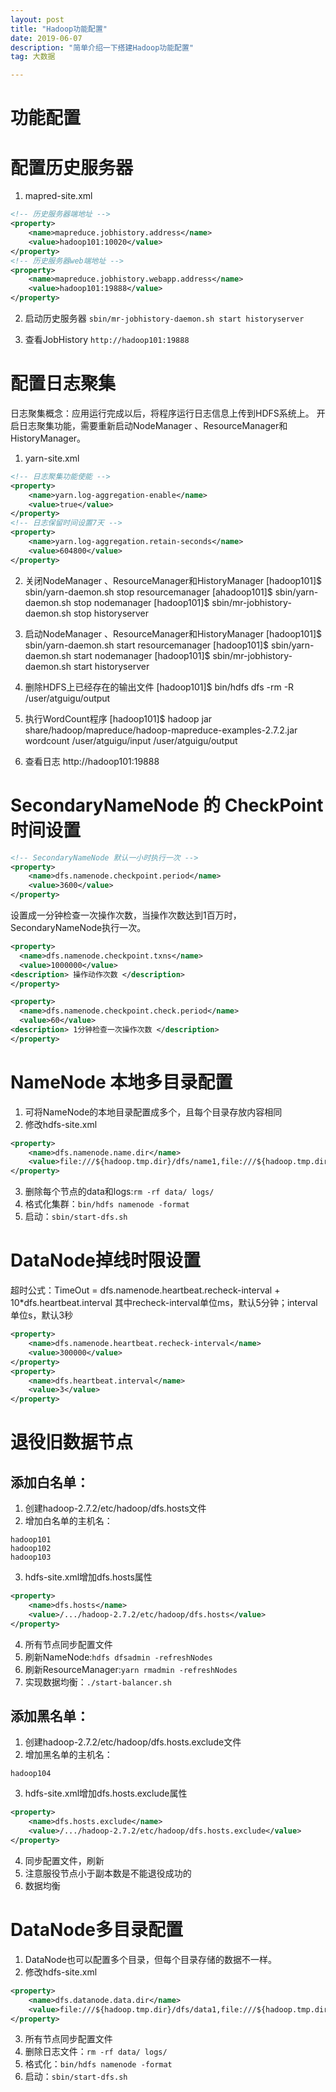 ```yaml
---
layout: post
title: "Hadoop功能配置"
date: 2019-06-07
description: "简单介绍一下搭建Hadoop功能配置"
tag: 大数据

---
```


# 功能配置

# 配置历史服务器

1. mapred-site.xml
```xml
<!-- 历史服务器端地址 -->
<property>
	<name>mapreduce.jobhistory.address</name>
	<value>hadoop101:10020</value>
</property>
<!-- 历史服务器web端地址 -->
<property>
    <name>mapreduce.jobhistory.webapp.address</name>
    <value>hadoop101:19888</value>
</property>
```

2. 启动历史服务器
`sbin/mr-jobhistory-daemon.sh start historyserver`

3. 查看JobHistory
`http://hadoop101:19888`



# 配置日志聚集

日志聚集概念：应用运行完成以后，将程序运行日志信息上传到HDFS系统上。
开启日志聚集功能，需要重新启动NodeManager 、ResourceManager和HistoryManager。

1. yarn-site.xml
```xml
<!-- 日志聚集功能使能 -->
<property>
	<name>yarn.log-aggregation-enable</name>
	<value>true</value>
</property>
<!-- 日志保留时间设置7天 -->
<property>
	<name>yarn.log-aggregation.retain-seconds</name>
	<value>604800</value>
</property>
```

2. 关闭NodeManager 、ResourceManager和HistoryManager
[hadoop101]$ sbin/yarn-daemon.sh stop resourcemanager
[ahadoop101]$ sbin/yarn-daemon.sh stop nodemanager
[hadoop101]$ sbin/mr-jobhistory-daemon.sh stop historyserver

3. 启动NodeManager 、ResourceManager和HistoryManager
[hadoop101]$ sbin/yarn-daemon.sh start resourcemanager
[hadoop101]$ sbin/yarn-daemon.sh start nodemanager
[hadoop101]$ sbin/mr-jobhistory-daemon.sh start historyserver

4. 删除HDFS上已经存在的输出文件
[hadoop101]$ bin/hdfs dfs -rm -R /user/atguigu/output

5. 执行WordCount程序
[hadoop101]$ hadoop jar
 share/hadoop/mapreduce/hadoop-mapreduce-examples-2.7.2.jar wordcount /user/atguigu/input /user/atguigu/output

6. 查看日志
http://hadoop101:19888




# SecondaryNameNode 的 CheckPoint 时间设置

```xml
<!-- SecondaryNameNode 默认一小时执行一次 -->
<property>
	<name>dfs.namenode.checkpoint.period</name>
	<value>3600</value>
</property>
```

设置成一分钟检查一次操作次数，当操作次数达到1百万时，SecondaryNameNode执行一次。
```xml
<property>
  <name>dfs.namenode.checkpoint.txns</name>
  <value>1000000</value>
<description> 操作动作次数 </description>
</property>

<property>
  <name>dfs.namenode.checkpoint.check.period</name>
  <value>60</value>
<description> 1分钟检查一次操作次数 </description>
</property>
```



# NameNode 本地多目录配置

1. 可将NameNode的本地目录配置成多个，且每个目录存放内容相同
2. 修改hdfs-site.xml
```xml
<property>
	<name>dfs.namenode.name.dir</name>
	<value>file:///${hadoop.tmp.dir}/dfs/name1,file:///${hadoop.tmp.dir}/dfs/name2</value>
</property>
```
3. 删除每个节点的data和logs:`rm -rf data/ logs/`
4. 格式化集群：`bin/hdfs namenode -format`
5. 启动：`sbin/start-dfs.sh`




# DataNode掉线时限设置

超时公式：TimeOut = dfs.namenode.heartbeat.recheck-interval + 10\*dfs.heartbeat.interval
其中recheck-interval单位ms，默认5分钟；interval单位s，默认3秒
```xml
<property>
    <name>dfs.namenode.heartbeat.recheck-interval</name>
    <value>300000</value>
</property>
<property>
    <name>dfs.heartbeat.interval</name>
    <value>3</value>
</property>
```



# 退役旧数据节点

## 添加白名单：
1. 创建hadoop-2.7.2/etc/hadoop/dfs.hosts文件
2. 增加白名单的主机名：
```
hadoop101
hadoop102
hadoop103
```
3. hdfs-site.xml增加dfs.hosts属性
```xml
<property>
	<name>dfs.hosts</name>
	<value>/.../hadoop-2.7.2/etc/hadoop/dfs.hosts</value>
</property>
```
4. 所有节点同步配置文件
5. 刷新NameNode:`hdfs dfsadmin -refreshNodes`
6. 刷新ResourceManager:`yarn rmadmin -refreshNodes`
7. 实现数据均衡：`./start-balancer.sh`

## 添加黑名单：
1. 创建hadoop-2.7.2/etc/hadoop/dfs.hosts.exclude文件
2. 增加黑名单的主机名：
```
hadoop104
```
3. hdfs-site.xml增加dfs.hosts.exclude属性
```xml
<property>
	<name>dfs.hosts.exclude</name>
	<value>/.../hadoop-2.7.2/etc/hadoop/dfs.hosts.exclude</value>
</property>
```
4. 同步配置文件，刷新
5. 注意服役节点小于副本数是不能退役成功的
6. 数据均衡



# DataNode多目录配置

1. DataNode也可以配置多个目录，但每个目录存储的数据不一样。
2. 修改hdfs-site.xml
```xml
<property>
	<name>dfs.datanode.data.dir</name>
	<value>file:///${hadoop.tmp.dir}/dfs/data1,file:///${hadoop.tmp.dir}/dfs/data2</value>
</property>
```
3. 所有节点同步配置文件
4. 删除日志文件：`rm -rf data/ logs/`
5. 格式化：`bin/hdfs namenode -format`
6. 启动：`sbin/start-dfs.sh`


